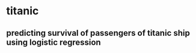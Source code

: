 # titanic
predicting survival of passengers of titanic ship using logistic regression
----------------------------------------
